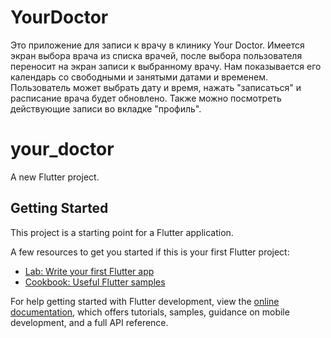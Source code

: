 
# YourDoctor

Это приложение для записи к врачу в клинику Your Doctor. Имеется экран выбора врача из списка врачей, после выбора пользователя переносит на экран записи к выбранному врачу. Нам показывается его календарь со свободными и занятыми датами и временем. Пользователь может выбрать дату и время, нажать "записаться" и расписание врача будет обновлено. Также можно посмотреть действующие записи во вкладке "профиль".

# your_doctor

A new Flutter project.

## Getting Started

This project is a starting point for a Flutter application.

A few resources to get you started if this is your first Flutter project:

- [Lab: Write your first Flutter app](https://docs.flutter.dev/get-started/codelab)
- [Cookbook: Useful Flutter samples](https://docs.flutter.dev/cookbook)

For help getting started with Flutter development, view the
[online documentation](https://docs.flutter.dev/), which offers tutorials,
samples, guidance on mobile development, and a full API reference.

